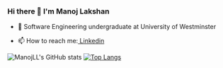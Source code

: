 ### Hi there 👋 I'm Manoj Lakshan

<!--
**ManojLL/ManojLL** is a ✨ _special_ ✨ repository because its `README.md` (this file) appears on your GitHub profile.

Here are some ideas to get you started: 
                                        -->
<!-- - 🔭 I’m currently working on ... -->
- 🌱 Software Engineering undergraduate at University of Westminster
<!--- 👯 I’m looking to collaborate on ... -->
<!--- - 🤔 I’m looking for help with ... -->
<!--- - 💬 Ask me about ... -->
- 📫 How to reach me:[ Linkedin](https://www.linkedin.com/in/manoj-lakshan-ba670318a/)
<!--- - 😄 Pronouns: ...
- ⚡ Fun fact: ... -->

![ManojLL's GitHub stats](https://github-readme-stats.vercel.app/api?username=ManojLL&show_icons=true&theme=merko)
[![Top Langs](https://github-readme-stats.vercel.app/api/top-langs/?username=ManojLL&layout=compact)](https://github.com/ManojLL/github-readme-stats)
